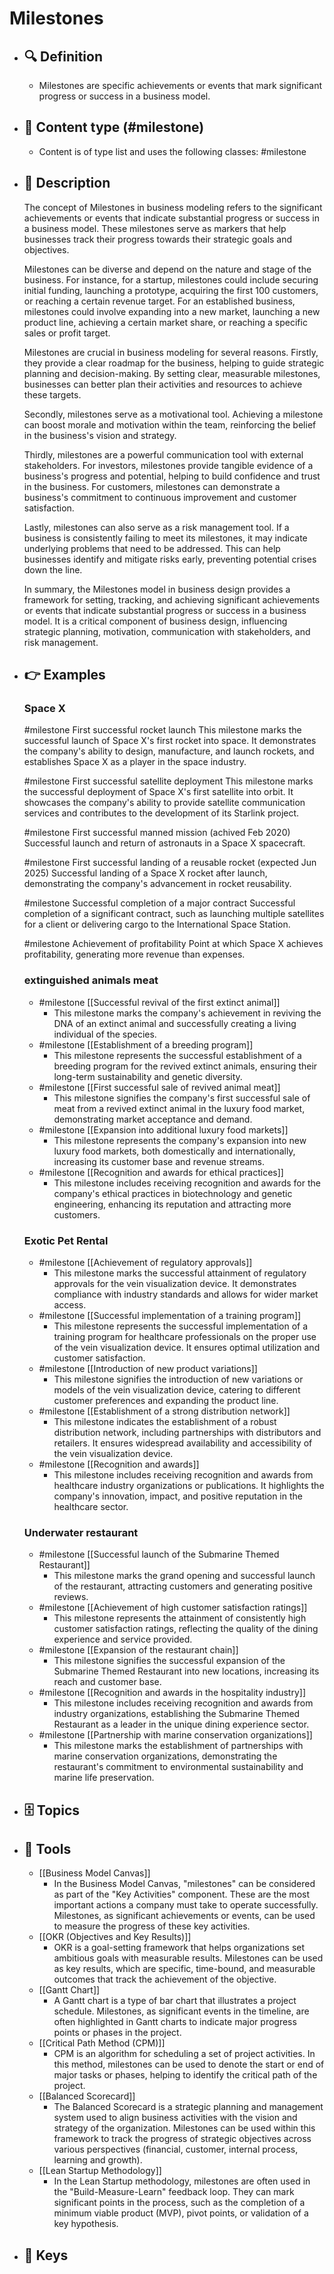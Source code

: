 # Milestones
- ## 🔍 Definition
  - Milestones are specific achievements or events that mark significant progress or success in a business model.
- ## 📰 Content type (#milestone)
  - Content is of type list and uses the following classes: #milestone

- ## 📖 Description
  The concept of Milestones in business modeling refers to the significant achievements or events that indicate substantial progress or success in a business model. These milestones serve as markers that help businesses track their progress towards their strategic goals and objectives.
  
  Milestones can be diverse and depend on the nature and stage of the business. For instance, for a startup, milestones could include securing initial funding, launching a prototype, acquiring the first 100 customers, or reaching a certain revenue target. For an established business, milestones could involve expanding into a new market, launching a new product line, achieving a certain market share, or reaching a specific sales or profit target.
  
  Milestones are crucial in business modeling for several reasons. Firstly, they provide a clear roadmap for the business, helping to guide strategic planning and decision-making. By setting clear, measurable milestones, businesses can better plan their activities and resources to achieve these targets.
  
  Secondly, milestones serve as a motivational tool. Achieving a milestone can boost morale and motivation within the team, reinforcing the belief in the business's vision and strategy.
  
  Thirdly, milestones are a powerful communication tool with external stakeholders. For investors, milestones provide tangible evidence of a business's progress and potential, helping to build confidence and trust in the business. For customers, milestones can demonstrate a business's commitment to continuous improvement and customer satisfaction.
  
  Lastly, milestones can also serve as a risk management tool. If a business is consistently failing to meet its milestones, it may indicate underlying problems that need to be addressed. This can help businesses identify and mitigate risks early, preventing potential crises down the line.
  
  In summary, the Milestones model in business design provides a framework for setting, tracking, and achieving significant achievements or events that indicate substantial progress or success in a business model. It is a critical component of business design, influencing strategic planning, motivation, communication with stakeholders, and risk management.
- ## 👉 Examples
  ### Space X
  #milestone First successful rocket launch
  This milestone marks the successful launch of Space X's first rocket into space. It demonstrates the company's ability to design, manufacture, and launch rockets, and establishes Space X as a player in the space industry.
  
  #milestone First successful satellite deployment
  This milestone marks the successful deployment of Space X's first satellite into orbit. It showcases the company's ability to provide satellite communication services and contributes to the development of its Starlink project.
  
  #milestone First successful manned mission (achived Feb 2020)
  Successful launch and return of astronauts in a Space X spacecraft.
  
  #milestone First successful landing of a reusable rocket (expected Jun 2025)
  Successful landing of a Space X rocket after launch, demonstrating the company's advancement in rocket reusability.
  
  #milestone Successful completion of a major contract
  Successful completion of a significant contract, such as launching multiple satellites for a client or delivering cargo to the International Space Station.
  
  #milestone Achievement of profitability
  Point at which Space X achieves profitability, generating more revenue than expenses.
  
  
  ### 
  
  ### extinguished animals meat
  - #milestone [[Successful revival of the first extinct animal]]
  	- This milestone marks the company's achievement in reviving the DNA of an extinct animal and successfully creating a living individual of the species.
  - #milestone [[Establishment of a breeding program]]
  	- This milestone represents the successful establishment of a breeding program for the revived extinct animals, ensuring their long-term sustainability and genetic diversity.
  - #milestone [[First successful sale of revived animal meat]]
  	- This milestone signifies the company's first successful sale of meat from a revived extinct animal in the luxury food market, demonstrating market acceptance and demand.
  - #milestone [[Expansion into additional luxury food markets]]
  	- This milestone represents the company's expansion into new luxury food markets, both domestically and internationally, increasing its customer base and revenue streams.
  - #milestone [[Recognition and awards for ethical practices]]
  	- This milestone includes receiving recognition and awards for the company's ethical practices in biotechnology and genetic engineering, enhancing its reputation and attracting more customers.
  ### Exotic Pet Rental
  - #milestone [[Achievement of regulatory approvals]]
  	- This milestone marks the successful attainment of regulatory approvals for the vein visualization device. It demonstrates compliance with industry standards and allows for wider market access.
  - #milestone [[Successful implementation of a training program]]
  	- This milestone represents the successful implementation of a training program for healthcare professionals on the proper use of the vein visualization device. It ensures optimal utilization and customer satisfaction.
  - #milestone [[Introduction of new product variations]]
  	- This milestone signifies the introduction of new variations or models of the vein visualization device, catering to different customer preferences and expanding the product line.
  - #milestone [[Establishment of a strong distribution network]]
  	- This milestone indicates the establishment of a robust distribution network, including partnerships with distributors and retailers. It ensures widespread availability and accessibility of the vein visualization device.
  - #milestone [[Recognition and awards]]
  	- This milestone includes receiving recognition and awards from healthcare industry organizations or publications. It highlights the company's innovation, impact, and positive reputation in the healthcare sector.
  ### Underwater restaurant
  - #milestone [[Successful launch of the Submarine Themed Restaurant]]
  	- This milestone marks the grand opening and successful launch of the restaurant, attracting customers and generating positive reviews.
  - #milestone [[Achievement of high customer satisfaction ratings]]
  	- This milestone represents the attainment of consistently high customer satisfaction ratings, reflecting the quality of the dining experience and service provided.
  - #milestone [[Expansion of the restaurant chain]]
  	- This milestone signifies the successful expansion of the Submarine Themed Restaurant into new locations, increasing its reach and customer base.
  - #milestone [[Recognition and awards in the hospitality industry]]
  	- This milestone includes receiving recognition and awards from industry organizations, establishing the Submarine Themed Restaurant as a leader in the unique dining experience sector.
  - #milestone [[Partnership with marine conservation organizations]]
  	- This milestone marks the establishment of partnerships with marine conservation organizations, demonstrating the restaurant's commitment to environmental sustainability and marine life preservation.
- ## 🗄️ Topics
  
- ## 🧰 Tools
  - [[Business Model Canvas]]
    - In the Business Model Canvas, "milestones" can be considered as part of the "Key Activities" component. These are the most important actions a company must take to operate successfully. Milestones, as significant achievements or events, can be used to measure the progress of these key activities.
  - [[OKR (Objectives and Key Results)]]
    - OKR is a goal-setting framework that helps organizations set ambitious goals with measurable results. Milestones can be used as key results, which are specific, time-bound, and measurable outcomes that track the achievement of the objective.
  - [[Gantt Chart]]
    - A Gantt chart is a type of bar chart that illustrates a project schedule. Milestones, as significant events in the timeline, are often highlighted in Gantt charts to indicate major progress points or phases in the project.
  - [[Critical Path Method (CPM)]]
    - CPM is an algorithm for scheduling a set of project activities. In this method, milestones can be used to denote the start or end of major tasks or phases, helping to identify the critical path of the project.
  - [[Balanced Scorecard]]
    - The Balanced Scorecard is a strategic planning and management system used to align business activities with the vision and strategy of the organization. Milestones can be used within this framework to track the progress of strategic objectives across various perspectives (financial, customer, internal process, learning and growth).
  - [[Lean Startup Methodology]]
    - In the Lean Startup methodology, milestones are often used in the "Build-Measure-Learn" feedback loop. They can mark significant points in the process, such as the completion of a minimum viable product (MVP), pivot points, or validation of a key hypothesis.
- ## 🔑 Keys
  
